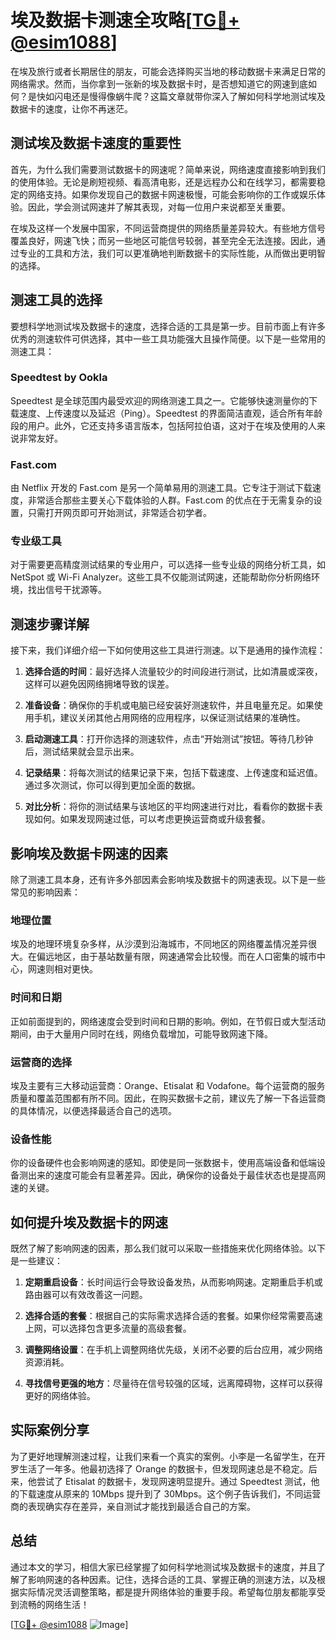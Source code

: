 # 埃及数据卡测速全攻略[[TG💪+ @esim1088](https://t.me/s/esim1088)]

在埃及旅行或者长期居住的朋友，可能会选择购买当地的移动数据卡来满足日常的网络需求。然而，当你拿到一张新的埃及数据卡时，是否想知道它的网速到底如何？是快如闪电还是慢得像蜗牛爬？这篇文章就带你深入了解如何科学地测试埃及数据卡的速度，让你不再迷茫。

## 测试埃及数据卡速度的重要性

首先，为什么我们需要测试数据卡的网速呢？简单来说，网络速度直接影响到我们的使用体验。无论是刷短视频、看高清电影，还是远程办公和在线学习，都需要稳定的网络支持。如果你发现自己的数据卡网速极慢，可能会影响你的工作或娱乐体验。因此，学会测试网速并了解其表现，对每一位用户来说都至关重要。

在埃及这样一个发展中国家，不同运营商提供的网络质量差异较大。有些地方信号覆盖良好，网速飞快；而另一些地区可能信号较弱，甚至完全无法连接。因此，通过专业的工具和方法，我们可以更准确地判断数据卡的实际性能，从而做出更明智的选择。

## 测速工具的选择

要想科学地测试埃及数据卡的速度，选择合适的工具是第一步。目前市面上有许多优秀的测速软件可供选择，其中一些工具功能强大且操作简便。以下是一些常用的测速工具：

### Speedtest by Ookla
Speedtest 是全球范围内最受欢迎的网络测速工具之一。它能够快速测量你的下载速度、上传速度以及延迟（Ping）。Speedtest 的界面简洁直观，适合所有年龄段的用户。此外，它还支持多语言版本，包括阿拉伯语，这对于在埃及使用的人来说非常友好。

### Fast.com
由 Netflix 开发的 Fast.com 是另一个简单易用的测速工具。它专注于测试下载速度，非常适合那些主要关心下载体验的人群。Fast.com 的优点在于无需复杂的设置，只需打开网页即可开始测试，非常适合初学者。

### 专业级工具
对于需要更高精度测试结果的专业用户，可以选择一些专业级的网络分析工具，如 NetSpot 或 Wi-Fi Analyzer。这些工具不仅能测试网速，还能帮助你分析网络环境，找出信号干扰源等。

## 测速步骤详解

接下来，我们详细介绍一下如何使用这些工具进行测速。以下是通用的操作流程：

1. **选择合适的时间**：最好选择人流量较少的时间段进行测试，比如清晨或深夜，这样可以避免因网络拥堵导致的误差。
   
2. **准备设备**：确保你的手机或电脑已经安装好测速软件，并且电量充足。如果使用手机，建议关闭其他占用网络的应用程序，以保证测试结果的准确性。

3. **启动测速工具**：打开你选择的测速软件，点击“开始测试”按钮。等待几秒钟后，测试结果就会显示出来。

4. **记录结果**：将每次测试的结果记录下来，包括下载速度、上传速度和延迟值。通过多次测试，你可以得到更加全面的数据。

5. **对比分析**：将你的测试结果与该地区的平均网速进行对比，看看你的数据卡表现如何。如果发现网速过低，可以考虑更换运营商或升级套餐。

## 影响埃及数据卡网速的因素

除了测速工具本身，还有许多外部因素会影响埃及数据卡的网速表现。以下是一些常见的影响因素：

### 地理位置
埃及的地理环境复杂多样，从沙漠到沿海城市，不同地区的网络覆盖情况差异很大。在偏远地区，由于基站数量有限，网速通常会比较慢。而在人口密集的城市中心，网速则相对更快。

### 时间和日期
正如前面提到的，网络速度会受到时间和日期的影响。例如，在节假日或大型活动期间，由于大量用户同时在线，网络负载增加，可能导致网速下降。

### 运营商的选择
埃及主要有三大移动运营商：Orange、Etisalat 和 Vodafone。每个运营商的服务质量和覆盖范围都有所不同。因此，在购买数据卡之前，建议先了解一下各运营商的具体情况，以便选择最适合自己的选项。

### 设备性能
你的设备硬件也会影响网速的感知。即使是同一张数据卡，使用高端设备和低端设备测出来的速度可能会有显著差异。因此，确保你的设备处于最佳状态也是提高网速的关键。

## 如何提升埃及数据卡的网速

既然了解了影响网速的因素，那么我们就可以采取一些措施来优化网络体验。以下是一些建议：

1. **定期重启设备**：长时间运行会导致设备发热，从而影响网速。定期重启手机或路由器可以有效改善这一问题。

2. **选择合适的套餐**：根据自己的实际需求选择合适的套餐。如果你经常需要高速上网，可以选择包含更多流量的高级套餐。

3. **调整网络设置**：在手机上调整网络优先级，关闭不必要的后台应用，减少网络资源消耗。

4. **寻找信号更强的地方**：尽量待在信号较强的区域，远离障碍物，这样可以获得更好的网络体验。

## 实际案例分享

为了更好地理解测速过程，让我们来看一个真实的案例。小李是一名留学生，在开罗生活了一年多。他最初选择了 Orange 的数据卡，但发现网速总是不稳定。后来，他尝试了 Etisalat 的数据卡，发现网速明显提升。通过 Speedtest 测试，他的下载速度从原来的 10Mbps 提升到了 30Mbps。这个例子告诉我们，不同运营商的表现确实存在差异，亲自测试才能找到最适合自己的方案。

## 总结

通过本文的学习，相信大家已经掌握了如何科学地测试埃及数据卡的速度，并且了解了影响网速的各种因素。记住，选择合适的工具、掌握正确的测速方法，以及根据实际情况灵活调整策略，都是提升网络体验的重要手段。希望每位朋友都能享受到流畅的网络生活！

[[TG💪+ @esim1088](https://t.me/s/esim1088) ![Image](https://i.postimg.cc/4NQfJmqS/Snipaste-2025-05-13-00-14-12.png)]